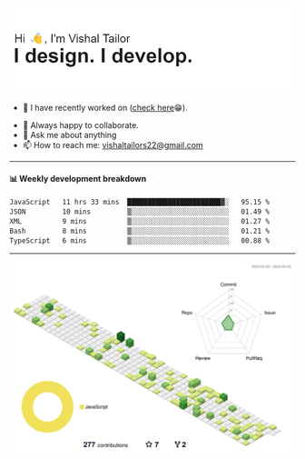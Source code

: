 ![Hi, I'm Vishal Tailor. I design. I develop.](https://github.com/vishaltailors/vishaltailors/blob/main/header.png?raw=true)

- 🔭 I have recently worked on ([check here](https://vishaltailor.com)😁).
<!-- - 🎦 Currently watching: JavaScript: The Hard Parts By Will Sentance. -->
- 👯 Always happy to collaborate.
- 💬 Ask me about anything
- 📫 How to reach me: <a href="mailto:vishaltailors22@gmail.com">vishaltailors22@gmail.com</a>

<hr /> 
<h4>📊 Weekly development breakdown</h4>
<!--START_SECTION:waka-->

```txt
JavaScript   11 hrs 33 mins  ███████████████████████▓░   95.15 %
JSON         10 mins         ▒░░░░░░░░░░░░░░░░░░░░░░░░   01.49 %
XML          9 mins          ▒░░░░░░░░░░░░░░░░░░░░░░░░   01.27 %
Bash         8 mins          ▒░░░░░░░░░░░░░░░░░░░░░░░░   01.21 %
TypeScript   6 mins          ▒░░░░░░░░░░░░░░░░░░░░░░░░   00.88 %
```

<!--END_SECTION:waka-->
<hr /> 

![](./profile-3d-contrib/profile-green-animate.svg)
